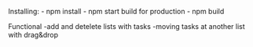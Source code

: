 Installing: 
    - npm install
    - npm start
build for production
    - npm build

Functional
    -add and detelete lists with tasks
    -moving tasks at another list with drag&drop
